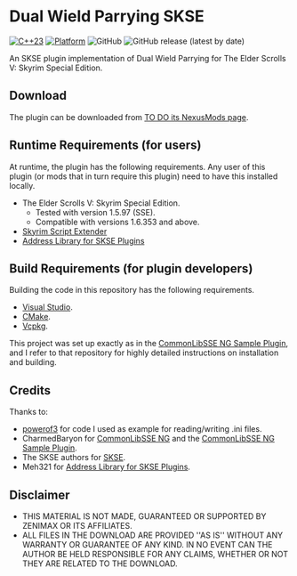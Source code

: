 # Dual Wield Parrying SKSE
[![C++23](https://img.shields.io/static/v1?label=standard&message=C%2B%2B23&color=blue&logo=c%2B%2B&&logoColor=white&style=flat)](https://en.cppreference.com/w/cpp/compiler_support)
[![Platform](https://img.shields.io/static/v1?label=platform&message=windows&color=dimgray&style=flat)](#)
![GitHub](https://img.shields.io/github/license/DennisSoemers/DualWieldParryingSKSE)
![GitHub release (latest by date)](https://img.shields.io/github/v/release/DennisSoemers/DualWieldParryingSKSE)

An SKSE plugin implementation of Dual Wield Parrying for The Elder Scrolls V: Skyrim Special Edition.

## Download

The plugin can be downloaded from [TO DO its NexusMods page]().

## Runtime Requirements (for users)

At runtime, the plugin has the following requirements. Any user of this plugin (or mods that in turn require this plugin) need to have this installed locally.

- The Elder Scrolls V: Skyrim Special Edition.
  - Tested with version 1.5.97 (SSE).
  - Compatible with versions 1.6.353 and above.
- [Skyrim Script Extender](https://skse.silverlock.org/)
- [Address Library for SKSE Plugins](https://www.nexusmods.com/skyrimspecialedition/mods/32444)

## Build Requirements (for plugin developers)

Building the code in this repository has the following requirements.

- [Visual Studio](https://visualstudio.microsoft.com/).
- [CMake](https://cmake.org/).
- [Vcpkg](https://github.com/microsoft/vcpkg).

This project was set up exactly as in the [CommonLibSSE NG Sample Plugin](https://gitlab.com/colorglass/commonlibsse-sample-plugin), 
and I refer to that repository for highly detailed instructions on installation and building.

## Credits

Thanks to:
- [powerof3](https://github.com/powerof3/) for code I used as example for reading/writing .ini files.
- CharmedBaryon for [CommonLibSSE NG](https://github.com/CharmedBaryon/CommonLibSSE-NG) and the [CommonLibSSE NG Sample Plugin](https://gitlab.com/colorglass/commonlibsse-sample-plugin).
- The SKSE authors for [SKSE](http://skse.silverlock.org/).
- Meh321 for [Address Library for SKSE Plugins](https://www.nexusmods.com/skyrimspecialedition/mods/32444).

## Disclaimer

- THIS MATERIAL IS NOT MADE, GUARANTEED OR SUPPORTED BY ZENIMAX OR ITS AFFILIATES.
- ALL FILES IN THE DOWNLOAD ARE PROVIDED ''AS IS'' WITHOUT ANY WARRANTY OR GUARANTEE OF ANY KIND. IN NO EVENT CAN THE AUTHOR BE HELD RESPONSIBLE FOR ANY CLAIMS, WHETHER OR NOT THEY ARE RELATED TO THE DOWNLOAD.
